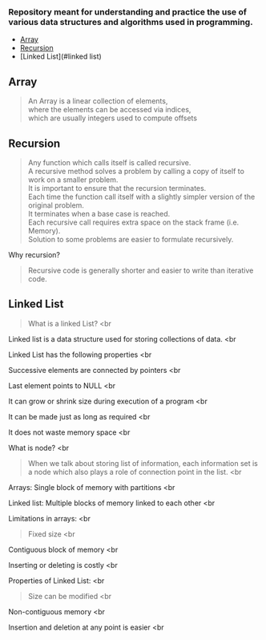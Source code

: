 
### Repository meant for understanding and practice the use of various data structures and algorithms used in programming.

- [Array](#array)
- [Recursion](#recursion)
- [Linked List](#linked list)

## Array
> An Array is a linear collection of elements,  
where the elements can be accessed via indices,  
which are usually integers used to compute offsets





## Recursion
> Any function which calls itself is called recursive.<br>
 A recursive method solves a problem by calling a copy of itself to work on a smaller problem.<br>
 It is important to ensure that the recursion terminates.<br>
 Each time the function call itself with a slightly simpler version of the original problem.<br>
 It terminates when a base case is reached.<br>
 Each recursive call requires extra space on the stack frame (i.e. Memory).<br>
 Solution to some problems are easier to formulate recursively.<br>

Why recursion?
>  Recursive code is generally shorter and easier to write than iterative code. <br>


## Linked List
> What is a linked List? <br

 Linked list is a data structure used for storing collections of data. <br

 Linked List has the following properties <br

 Successive elements are connected by pointers <br

 Last element points to NULL <br

It can grow or shrink size during execution of a program <br

 It can be made just as long as required <br

 It does not waste memory space <br



What is node? <br
> When we talk about storing list of information, each information set is a node which also plays a role of connection point in the list. <br





Arrays: Single block of memory with partitions <br


Linked list: Multiple blocks of memory linked to each other <br




Limitations in arrays: <br

 > Fixed size <br

 Contiguous block of memory <br

 Inserting or deleting is costly <br




Properties of Linked List: <br
> Size can be modified <br

 Non-contiguous memory <br

 Insertion and deletion at any point is easier <br




